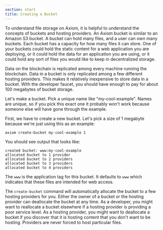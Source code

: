 ```yaml
---
section: start
title: Creating a Bucket
---
```


To understand file storage on Axiom, it is helpful to understand
the concepts of buckets and hosting providers. An Axiom bucket is similar to
an Amazon S3 bucket. A bucket can hold many files, and a user can own
many buckets. Each bucket has a capacity for how many files it can
store. One of your buckets could hold the static content for a web
application you are deploying, or it could hold the data for an
application you are using, or it could hold any sort of files you
would like to keep in decentralized storage.

Data on the blockchain is replicated among every
machine running the blockchain. Data in a bucket is
only replicated among a few different hosting providers. This
makes it relatively inexpensive to store data in a bucket. With the
developer faucet, you should have enough to pay for about 100 megabytes
of bucket storage.

Let's make a bucket. Pick a unique name like
"my-cool-example". Names are unique, so if you pick this exact one it
probably won't work because someone else will have gone through the
example.

First, we have to create a new bucket. Let's pick a size of 1 megabyte
because we're just using this as an example:

```bash
axiom create-bucket my-cool-example 1
```

You should see output that looks like:

```
created bucket: www:my-cool-example
allocated bucket to 1 provider
allocated bucket to 2 providers
allocated bucket to 3 providers
allocated bucket to 4 providers
```

The `www` is the application tag for this bucket. It defaults to `www`
which indicates that these files are intended for web access.

The `create-bucket` command will automatically allocate the bucket to a
few hosting providers for you. Either the owner of a bucket or the
hosting provider can deallocate the bucket at any time. As a developer, you
might want to reallocate a bucket elsewhere if a hosting provider is providing
a poor service level. As a hosting provider, you might want to
deallocate a bucket if you discover that it is hosting content that
you don't want to be hosting. Providers are never forced to host
particular files.


